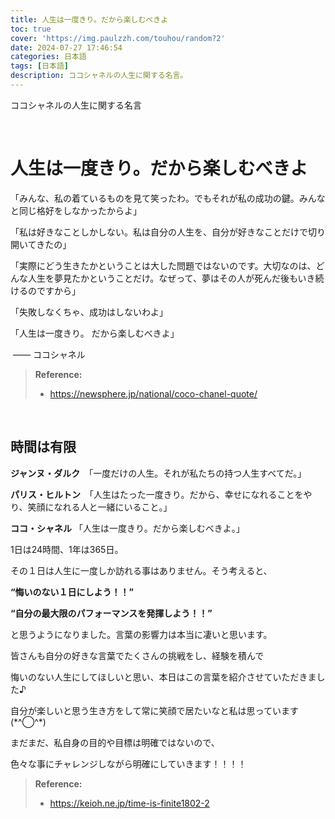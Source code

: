 ```yaml
---
title: 人生は一度きり。だから楽しむべきよ
toc: true
cover: 'https://img.paulzzh.com/touhou/random?2'
date: 2024-07-27 17:46:54
categories: 日本語
tags: [日本語]
description: ココシャネルの人生に関する名言。
---
```


ココシャネルの人生に関する名言

<br/>

<!--more-->

# **人生は一度きり。だから楽しむべきよ**

「みんな、私の着ているものを見て笑ったわ。でもそれが私の成功の鍵。みんなと同じ格好をしなかったからよ」

「私は好きなことしかしない。私は自分の人生を、自分が好きなことだけで切り開いてきたの」

「実際にどう生きたかということは大した問題ではないのです。大切なのは、どんな人生を夢見たかということだけ。なぜって、夢はその人が死んだ後もいき続けるのですから」

「失敗しなくちゃ、成功はしないわよ」

「人生は一度きり。 だから楽しむべきよ」

​	—— ココシャネル

>   **Reference:**
>
>   -   https://newsphere.jp/national/coco-chanel-quote/

<br/>

## **時間は有限**

**ジャンヌ・ダルク**　「一度だけの人生。それが私たちの持つ人生すべてだ。」

**パリス・ヒルトン**　「人生はたった一度きり。だから、幸せになれることをやり、笑顔になれる人と一緒にいること。」

**ココ・シャネル** 「人生は一度きり。だから楽しむべきよ。」

1日は24時間、1年は365日。

その１日は人生に一度しか訪れる事はありません。そう考えると、

**“悔いのない１日にしよう！！”**

**“自分の最大限のパフォーマンスを発揮しよう！！”**

と思うようになりました。言葉の影響力は本当に凄いと思います。

皆さんも自分の好きな言葉でたくさんの挑戦をし、経験を積んで

悔いのない人生にしてほしいと思い、本日はこの言葉を紹介させていただきました♪

自分が楽しいと思う生き方をして常に笑顔で居たいなと私は思っています(\*\^◯\^\*)

まだまだ、私自身の目的や目標は明確ではないので、

色々な事にチャレンジしながら明確にしていきます！！！！

>   **Reference:**
>
>   -   https://keioh.ne.jp/time-is-finite1802-2

<br/>


